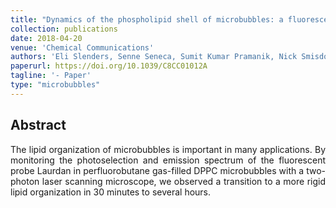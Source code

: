 ```yaml
---
title: "Dynamics of the phospholipid shell of microbubbles: a fluorescence photoselection and spectral phasor approach"
collection: publications
date: 2018-04-20
venue: 'Chemical Communications'
authors: 'Eli Slenders, Senne Seneca, Sumit Kumar Pramanik, Nick Smisdom, Peter Adriaensens, Anitha Ethirajan, Marcel Ameloot'
paperurl: https://doi.org/10.1039/C8CC01012A
tagline: '- Paper'
type: "microbubbles"
---
```


<h2> Abstract </h2>
<p align= "justify">
The lipid organization of microbubbles is important in many applications. By monitoring the photoselection and emission spectrum of the fluorescent probe Laurdan in perfluorobutane gas-filled DPPC microbubbles with a two-photon laser scanning microscope, we observed a transition to a more rigid lipid organization in 30 minutes to several hours.
  
  
  
  
